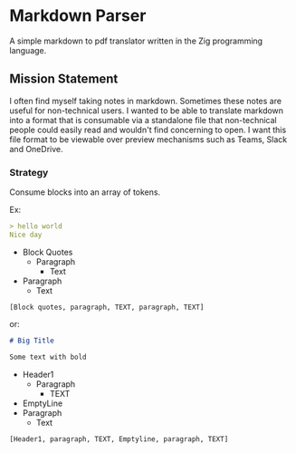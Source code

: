 # Markdown Parser

A simple markdown to pdf translator written in the Zig programming language.

## Mission Statement

I often find myself taking notes in markdown. Sometimes these notes are useful
for non-technical users. I wanted to be able to translate markdown into a format
that is consumable via a standalone file that non-technical people could easily
read and wouldn't find concerning to open. I want this file format to be
viewable over preview mechanisms such as Teams, Slack and OneDrive.

### Strategy

Consume blocks into an array of tokens.

Ex:

```md
> hello world
Nice day
```

- Block Quotes
  - Paragraph
    - Text
- Paragraph
  - Text

`[Block quotes, paragraph, TEXT, paragraph, TEXT]`

or:

```md
# Big Title

Some text with bold
```

- Header1
  - Paragraph
    - TEXT
- EmptyLine
- Paragraph
  - Text

`[Header1, paragraph, TEXT, Emptyline, paragraph, TEXT]`
